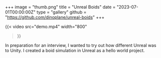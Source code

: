 +++
image = "thumb.png"
title = "Unreal Boids"
date = "2023-07-01T00:00:00Z"
type = "gallery"
github = "https://github.com/dinoplane/unreal-boids"
+++

{{< video
  src="demo.mp4"
  width="800"
>}}

In preparation for an interview, I wanted to try out how different Unreal was to Unity. I created a boid simulation in Unreal as a hello world project.

